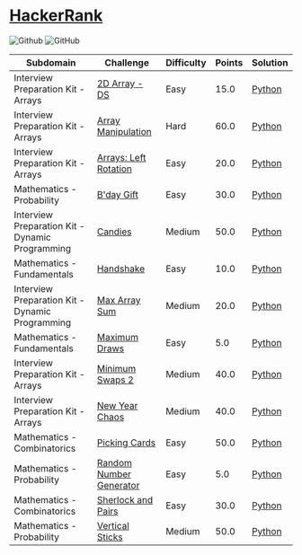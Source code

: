 # [HackerRank](https://www.hackerrank.com/)

![Github](https://img.shields.io/badge/languages-python-green.svg?longCache=true&style=for-the-badge)
![GitHub](https://img.shields.io/github/license/mashape/apistatus.svg?style=for-the-badge)

| Subdomain       |  Challenge      | Difficulty      |  Points         | Solution           
|---------------- | --------------- | --------------- | --------------- | -------- |
Interview Preparation Kit - Arrays | [2D Array - DS](https://www.hackerrank.com/challenges/2d-array/problem) | Easy | 15.0 | [Python](./Python/2d-array.py)
Interview Preparation Kit - Arrays | [Array Manipulation](https://www.hackerrank.com/challenges/crush/problem) | Hard | 60.0 | [Python](./Python/crush.py)
Interview Preparation Kit - Arrays | [Arrays: Left Rotation](https://www.hackerrank.com/challenges/ctci-array-left-rotation/problem) | Easy | 20.0 | [Python](./Python/ctci-array-left-rotation.py)
Mathematics - Probability       | [B'day Gift](https://www.hackerrank.com/challenges/bday-gift/problem) | Easy | 30.0 | [Python](./Python/bday-gift.py)
Interview Preparation Kit - Dynamic Programming | [Candies](https://www.hackerrank.com/challenges/candies/problem) | Medium | 50.0 | [Python](./Python/candies.py)
Mathematics - Fundamentals      | [Handshake](https://www.hackerrank.com/challenges/handshake/problem) | Easy | 10.0 | [Python](./Python/handshake.py)
Interview Preparation Kit - Dynamic Programming | [Max Array Sum](https://www.hackerrank.com/challenges/max-array-sum/problem) | Medium | 20.0 | [Python](./Python/max-array-sum.py)
Mathematics - Fundamentals      | [Maximum Draws](https://www.hackerrank.com/challenges/maximum-draws/problem) | Easy | 5.0 | [Python](./Python/maximum-draws.py)
Interview Preparation Kit - Arrays | [Minimum Swaps 2](https://www.hackerrank.com/challenges/minimum-swaps-2/problem) | Medium | 40.0 | [Python](./Python/minimum-swaps-2.py)
Interview Preparation Kit - Arrays | [New Year Chaos](https://www.hackerrank.com/challenges/new-year-chaos/problem) | Medium | 40.0 | [Python](./Python/new-year-chaos.py)
Mathematics - Combinatorics     | [Picking Cards](https://www.hackerrank.com/challenges/picking-cards/problem) | Easy | 50.0 | [Python](./Python/picking-cards.py)
Mathematics - Probability       | [Random Number Generator](https://www.hackerrank.com/challenges/random-number-generator/problem) | Easy | 5.0 | [Python](./Python/random-number-generator.py)
Mathematics - Combinatorics     | [Sherlock and Pairs](https://www.hackerrank.com/challenges/sherlock-and-pairs/problem) | Easy | 30.0 | [Python](./Python/sherlock-and-pairs.py)
Mathematics - Probability       | [Vertical Sticks](https://www.hackerrank.com/challenges/vertical-sticks/problem) | Medium | 50.0 | [Python](./Python/vertical-sticks.py)
